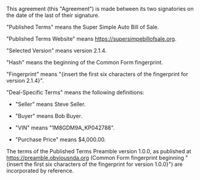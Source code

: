 This agreement (this "Agreement") is made between its two signatories  on the date of the last of their signature.

"Published Terms" means the Super Simple Auto Bill of Sale.

"Published Terms Website" means https://supersimpebillofsale.org.

"Selected Version" means version 2.1.4.

"Hash" means the beginning of the Common Form fingerprint.

"Fingerprint" means "{insert the first six characters of the fingerprint for version 2.1.4}".

"Deal-Specific Terms" means the following definitions:

- "Seller" means Steve Seller.
	
- "Buyer" means Bob Buyer.

- "VIN" means "1M8GDM9A_KP042788".

- "Purchase Price" means $4,000.00.

The terms of the Published Terms Preamble version 1.0.0, as published at https://preamble.obviousnda.org (Common Form fingerprint beginning "{insert the first six characters of the fingerprint for version 1.0.0}") are incorporated by reference.

